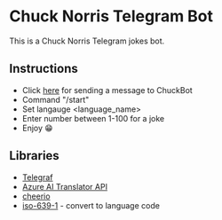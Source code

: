# Chuck Norris Telegram Bot

This is a Chuck Norris Telegram jokes bot.
 
## Instructions
* Click [here](https://t.me/chuck123_bot) for sending a message to ChuckBot
* Command "/start"
* Set langauge <language_name>
* Enter number between 1-100 for a joke
* Enjoy :grin:

## Libraries
* [Telegraf](https://github.com/telegraf/telegraf)
* [Azure AI Translator API](https://learn.microsoft.com/en-us/azure/ai-services/translator/)
* [cheerio](https://www.npmjs.com/package/cheerio)
* [iso-639-1](https://www.npmjs.com/package/iso-639-1) - convert to language code
